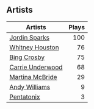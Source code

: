 ## Artists
Artists | Plays 
----- | -----: 
[Jordin Sparks](/artists/jordin-sparks-57699) | 100
[Whitney Houston](/artists/whitney-houston-87166) | 76
[Bing Crosby](/artists/bing-crosby-1864) | 75
[Carrie Underwood](/artists/carrie-underwood-89416) | 68
[Martina McBride](/artists/martina-mcbride-35319) | 29
[Andy Williams](/artists/andy-williams-16425) | 9
[Pentatonix](/artists/pentatonix-655231) | 3

